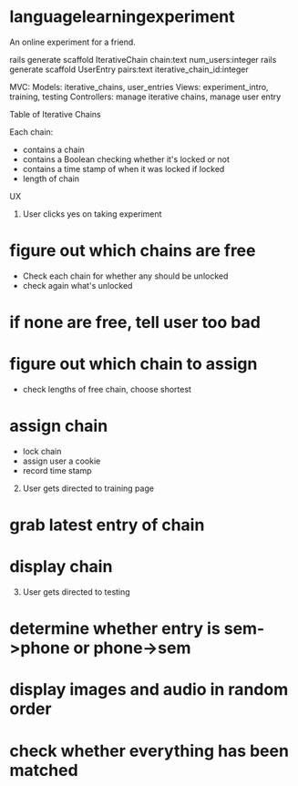 languagelearningexperiment
==========================

An online experiment for a friend.

rails generate scaffold IterativeChain chain:text num_users:integer 
rails generate scaffold UserEntry pairs:text iterative_chain_id:integer

MVC:
Models: iterative_chains, user_entries
Views: experiment_intro, training, testing
Controllers: manage iterative chains, manage user entry

Table of Iterative Chains

Each chain:
- contains a chain
- contains a Boolean checking whether it's locked or not
- contains a time stamp of when it was locked if locked
- length of chain

UX

1. User clicks yes on taking experiment
# figure out which chains are free
- Check each chain for whether any should be unlocked
- check again what's unlocked
# if none are free, tell user too bad
# figure out which chain to assign
- check lengths of free chain, choose shortest
# assign chain
- lock chain
- assign user a cookie
- record time stamp

2. User gets directed to training page
# grab latest entry of chain
# display chain

3. User gets directed to testing
# determine whether entry is sem->phone or phone->sem
# display images and audio in random order
# check whether everything has been matched